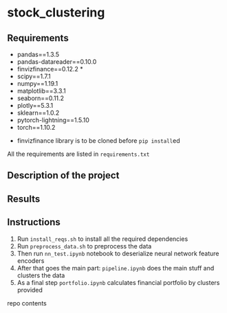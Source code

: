 # stock_clustering

## Requirements
  - pandas==1.3.5
  - pandas-datareader==0.10.0
  - finvizfinance==0.12.2 *
  - scipy==1.7.1
  - numpy==1.19.1
  - matplotlib==3.3.1
  - seaborn==0.11.2
  - plotly==5.3.1
  - sklearn==1.0.2
  - pytorch-lightning==1.5.10
  - torch==1.10.2
* finvizfinance library is to be cloned before `pip install`ed

All the requirements are listed in `requirements.txt`

## Description of the project

## Results

## Instructions
1. Run `install_reqs.sh` to install all the required dependencies
2. Run `preprocess_data.sh` to preprocess the data
3. Then run `nn_test.ipynb` notebook to deserialize neural network feature encoders
4. After that goes the main part: `pipeline.ipynb` does the main stuff and clusters the data
5. As a final step `portfolio.ipynb` calculates financial portfolio by clusters provided


repo contents
